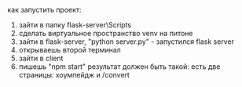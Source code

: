 как запустить проект:
1. зайти в папку flask-server\Scripts
2. сделать виртуальное пространство venv на питоне
3. зайти в flask-server, "python server.py" - запустился flask server
4. открываешь второй терминал
5. зайти в client
6. пишешь "npm start"
результат должен быть такой: есть две страницы: хоумпейдж и /convert
